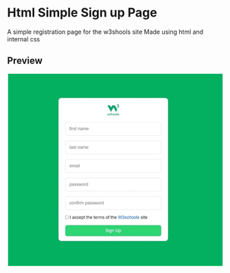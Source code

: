 #  Html Simple Sign up Page
A simple registration page for the w3shools site
Made using html and internal css

## Preview
<p align="center" width:500>
  <img src="view.jpg" />
</p>

